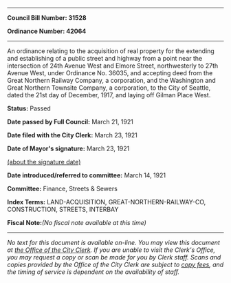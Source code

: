 

********

**Council Bill Number: 31528**
   
**Ordinance Number: 42064**
********

 An ordinance relating to the acquisition of real property for the extending and establishing of a public street and highway from a point near the intersection of 24th Avenue West and Elmore Street, northwesterly to 27th Avenue West, under Ordinance No. 36035, and accepting deed from the Great Northern Railway Company, a corporation, and the Washington and Great Northern Townsite Company, a corporation, to the City of Seattle, dated the 21st day of December, 1917, and laying off Gilman Place West.

**Status:** Passed
   
**Date passed by Full Council:** March 21, 1921
   
**Date filed with the City Clerk:** March 23, 1921
   
**Date of Mayor's signature:** March 23, 1921
   
[(about the signature date)](/~public/approvaldate.htm)
   
   
   
**Date introduced/referred to committee:** March 14, 1921
   
**Committee:** Finance, Streets & Sewers
   
   
**Index Terms:** LAND-ACQUISITION, GREAT-NORTHERN-RAILWAY-CO, CONSTRUCTION, STREETS, INTERBAY

**Fiscal Note:**_(No fiscal note available at this time)_
********

_No text for this document is available on-line. You may view this document at [the Office of the City Clerk](http://www.seattle.gov/leg/clerk/contactUs.htm). If you are unable to visit the Clerk's Office, you may request a copy or scan be made for you by Clerk staff. Scans and copies provided by the Office of the City Clerk are subject to [copy fees](http://clerk.seattle.gov/~public/clerkfees.htm), and the timing of service is dependent on the availability of staff._

